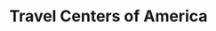 ---
title: "Travel Centers of America"
url: /pioneer/travel-centers-of-america/
shop: convenience
---